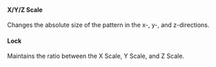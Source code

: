 
#### X/Y/Z Scale
Changes the absolute size of the pattern in the x-, y-, and z-directions.

#### Lock
Maintains the ratio between the X Scale, Y Scale, and Z Scale.

